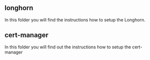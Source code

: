 ## longhorn
In this folder you will find the instructions how to setup the Longhorn.

## cert-manager
In this folder you will find out the instructions how to setup the cert-manager